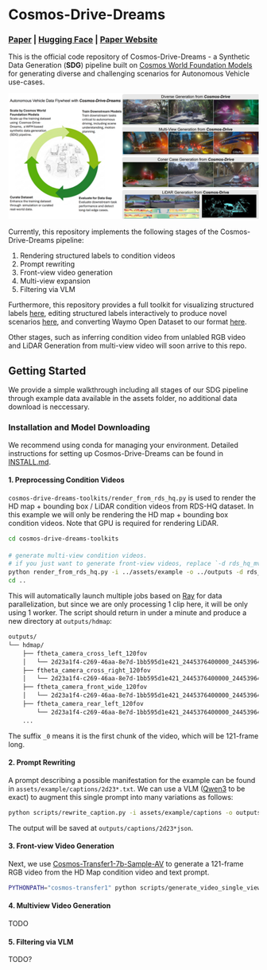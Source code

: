 # Cosmos-Drive-Dreams
### [Paper]() | [Hugging Face](https://huggingface.co/datasets/nvidia/PhysicalAI-Autonomous-Vehicle-Cosmos-Synthetic) | [Paper Website](https://research.nvidia.com/labs/toronto-ai/cosmos_drive_dreams)
This is the official code repository of Cosmos-Drive-Dreams - a Synthetic Data Generation (**SDG**) pipeline built on [Cosmos World Foundation Models](https://www.nvidia.com/en-us/ai/cosmos/) for generating diverse and challenging scenarios for Autonomous Vehicle use-cases. 
<p align="center">
    <img src="assets/teaser.png" alt="Cosmos-Drive-Dream Teaser">
</p>

Currently, this repository implements the following stages of the Cosmos-Drive-Dreams pipeline:
1. Rendering structured labels to condition videos
2. Prompt rewriting 
3. Front-view video generation
3. Multi-view expansion
4. Filtering via VLM

Furthermore, this repository provides a full toolkit for visualizing structured labels [here](), editing structured labels interactively to produce novel scenarios [here](), and converting Waymo Open Dataset to our format [here]().

Other stages, such as inferring condition video from unlabled RGB video and LiDAR Generation from multi-view video will soon arrive to this repo. 

## Getting Started
We provide a simple walkthrough including all stages of our SDG pipeline through example data available in the assets folder, no additional data download is neccessary. 

### Installation and Model Downloading
We recommend using conda for managing your environment. Detailed instructions for setting up Cosmos-Drive-Dreams can be found in [INSTALL.md](INSTALL.md).

#### 1. Preprocessing Condition Videos
`cosmos-drive-dreams-toolkits/render_from_rds_hq.py` is used to render the HD map + bounding box / LiDAR condition videos from RDS-HQ dataset. 
In this example we will only be rendering the HD map + bounding box condition videos.
Note that GPU is required for rendering LiDAR. 
```bash
cd cosmos-drive-dreams-toolkits

# generate multi-view condition videos.
# if you just want to generate front-view videos, replace `-d rds_hq_mv` with `-d rds_hq`
python render_from_rds_hq.py -i ../assets/example -o ../outputs -d rds_hq_mv --skip lidar
cd ..
```
This will automatically launch multiple jobs based on [Ray](https://docs.ray.io/en/releases-2.4.0/index.html) for data parallelization, but since we are only processing 1 clip here, it will be only using 1 worker. The script should return in under a minute and produce a new directory at `outputs/hdmap`:
```bash
outputs/
└── hdmap/
    ├── ftheta_camera_cross_left_120fov
    │   └── 2d23a1f4-c269-46aa-8e7d-1bb595d1e421_2445376400000_2445396400000_0.mp4
    ├── ftheta_camera_cross_right_120fov
    │   └── 2d23a1f4-c269-46aa-8e7d-1bb595d1e421_2445376400000_2445396400000_0.mp4
    ├── ftheta_camera_front_wide_120fov
    │   └── 2d23a1f4-c269-46aa-8e7d-1bb595d1e421_2445376400000_2445396400000_0.mp4
    ├── ftheta_camera_rear_left_120fov
        └── 2d23a1f4-c269-46aa-8e7d-1bb595d1e421_2445376400000_2445396400000_0.mp4
    ...
```
The suffix `_0` means it is the first chunk of the video, which will be 121-frame long.

#### 2. Prompt Rewriting
A prompt describing a possible manifestation for the example can be found in `assets/example/captions/2d23*.txt`. We can use a VLM ([Qwen3](https://github.com/QwenLM/Qwen3) to be exact) to augment this single prompt into many variations as follows: 
```bash
python scripts/rewrite_caption.py -i assets/example/captions -o outputs/captions
```
The output will be saved at `outputs/captions/2d23*json`.

#### 3. Front-view Video Generation
Next, we use [Cosmos-Transfer1-7b-Sample-AV](https://github.com/nvidia-cosmos/cosmos-transfer1/blob/main/examples/inference_cosmos_transfer1_7b_sample_av.md) to generate a 121-frame RGB video from the HD Map condition video and text prompt. 
```bash
PYTHONPATH="cosmos-transfer1" python scripts/generate_video_single_view.py --caption_path outputs/captions --input_path outputs --video_save_folder outputs/single_view --checkpoint_dir checkpoints/ --is_av_sample --controlnet_specs cosmos-transfer1/assets/sample_av_hdmap_spec.json
```
#### 4. Multiview Video Generation
TODO
#### 5. Filtering via VLM
TODO?